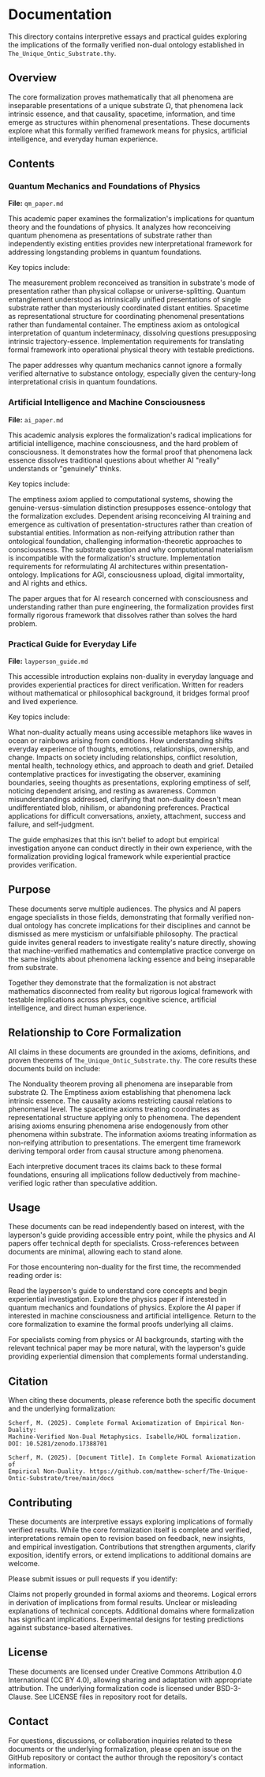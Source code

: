 
# Documentation

This directory contains interpretive essays and practical guides exploring the implications of the formally verified non-dual ontology established in `The_Unique_Ontic_Substrate.thy`.

## Overview

The core formalization proves mathematically that all phenomena are inseparable presentations of a unique substrate Ω, that phenomena lack intrinsic essence, and that causality, spacetime, information, and time emerge as structures within phenomenal presentations. These documents explore what this formally verified framework means for physics, artificial intelligence, and everyday human experience.

## Contents

### Quantum Mechanics and Foundations of Physics

**File:** `qm_paper.md`

This academic paper examines the formalization's implications for quantum theory and the foundations of physics. It analyzes how reconceiving quantum phenomena as presentations of substrate rather than independently existing entities provides new interpretational framework for addressing longstanding problems in quantum foundations.

Key topics include:

The measurement problem reconceived as transition in substrate's mode of presentation rather than physical collapse or universe-splitting. Quantum entanglement understood as intrinsically unified presentations of single substrate rather than mysteriously coordinated distant entities. Spacetime as representational structure for coordinating phenomenal presentations rather than fundamental container. The emptiness axiom as ontological interpretation of quantum indeterminacy, dissolving questions presupposing intrinsic trajectory-essence. Implementation requirements for translating formal framework into operational physical theory with testable predictions.

The paper addresses why quantum mechanics cannot ignore a formally verified alternative to substance ontology, especially given the century-long interpretational crisis in quantum foundations.

### Artificial Intelligence and Machine Consciousness

**File:** `ai_paper.md`

This academic analysis explores the formalization's radical implications for artificial intelligence, machine consciousness, and the hard problem of consciousness. It demonstrates how the formal proof that phenomena lack essence dissolves traditional questions about whether AI "really" understands or "genuinely" thinks.

Key topics include:

The emptiness axiom applied to computational systems, showing the genuine-versus-simulation distinction presupposes essence-ontology that the formalization excludes. Dependent arising reconceiving AI training and emergence as cultivation of presentation-structures rather than creation of substantial entities. Information as non-reifying attribution rather than ontological foundation, challenging information-theoretic approaches to consciousness. The substrate question and why computational materialism is incompatible with the formalization's structure. Implementation requirements for reformulating AI architectures within presentation-ontology. Implications for AGI, consciousness upload, digital immortality, and AI rights and ethics.

The paper argues that for AI research concerned with consciousness and understanding rather than pure engineering, the formalization provides first formally rigorous framework that dissolves rather than solves the hard problem.

### Practical Guide for Everyday Life

**File:** `layperson_guide.md`

This accessible introduction explains non-duality in everyday language and provides experiential practices for direct verification. Written for readers without mathematical or philosophical background, it bridges formal proof and lived experience.

Key topics include:

What non-duality actually means using accessible metaphors like waves in ocean or rainbows arising from conditions. How understanding shifts everyday experience of thoughts, emotions, relationships, ownership, and change. Impacts on society including relationships, conflict resolution, mental health, technology ethics, and approach to death and grief. Detailed contemplative practices for investigating the observer, examining boundaries, seeing thoughts as presentations, exploring emptiness of self, noticing dependent arising, and resting as awareness. Common misunderstandings addressed, clarifying that non-duality doesn't mean undifferentiated blob, nihilism, or abandoning preferences. Practical applications for difficult conversations, anxiety, attachment, success and failure, and self-judgment.

The guide emphasizes that this isn't belief to adopt but empirical investigation anyone can conduct directly in their own experience, with the formalization providing logical framework while experiential practice provides verification.

## Purpose

These documents serve multiple audiences. The physics and AI papers engage specialists in those fields, demonstrating that formally verified non-dual ontology has concrete implications for their disciplines and cannot be dismissed as mere mysticism or unfalsifiable philosophy. The practical guide invites general readers to investigate reality's nature directly, showing that machine-verified mathematics and contemplative practice converge on the same insights about phenomena lacking essence and being inseparable from substrate.

Together they demonstrate that the formalization is not abstract mathematics disconnected from reality but rigorous logical framework with testable implications across physics, cognitive science, artificial intelligence, and direct human experience.

## Relationship to Core Formalization

All claims in these documents are grounded in the axioms, definitions, and proven theorems of `The_Unique_Ontic_Substrate.thy`. The core results these documents build on include:

The Nonduality theorem proving all phenomena are inseparable from substrate Ω. The Emptiness axiom establishing that phenomena lack intrinsic essence. The causality axioms restricting causal relations to phenomenal level. The spacetime axioms treating coordinates as representational structure applying only to phenomena. The dependent arising axioms ensuring phenomena arise endogenously from other phenomena within substrate. The information axioms treating information as non-reifying attribution to presentations. The emergent time framework deriving temporal order from causal structure among phenomena.

Each interpretive document traces its claims back to these formal foundations, ensuring all implications follow deductively from machine-verified logic rather than speculative addition.

## Usage

These documents can be read independently based on interest, with the layperson's guide providing accessible entry point, while the physics and AI papers offer technical depth for specialists. Cross-references between documents are minimal, allowing each to stand alone.

For those encountering non-duality for the first time, the recommended reading order is:

Read the layperson's guide to understand core concepts and begin experiential investigation. Explore the physics paper if interested in quantum mechanics and foundations of physics. Explore the AI paper if interested in machine consciousness and artificial intelligence. Return to the core formalization to examine the formal proofs underlying all claims.

For specialists coming from physics or AI backgrounds, starting with the relevant technical paper may be more natural, with the layperson's guide providing experiential dimension that complements formal understanding.

## Citation

When citing these documents, please reference both the specific document and the underlying formalization:

```
Scherf, M. (2025). Complete Formal Axiomatization of Empirical Non-Duality: 
Machine-Verified Non-Dual Metaphysics. Isabelle/HOL formalization. 
DOI: 10.5281/zenodo.17388701

Scherf, M. (2025). [Document Title]. In Complete Formal Axiomatization of 
Empirical Non-Duality. https://github.com/matthew-scherf/The-Unique-Ontic-Substrate/tree/main/docs
```

## Contributing

These documents are interpretive essays exploring implications of formally verified results. While the core formalization itself is complete and verified, interpretations remain open to revision based on feedback, new insights, and empirical investigation. Contributions that strengthen arguments, clarify exposition, identify errors, or extend implications to additional domains are welcome.

Please submit issues or pull requests if you identify:

Claims not properly grounded in formal axioms and theorems. Logical errors in derivation of implications from formal results. Unclear or misleading explanations of technical concepts. Additional domains where formalization has significant implications. Experimental designs for testing predictions against substance-based alternatives.

## License

These documents are licensed under Creative Commons Attribution 4.0 International (CC BY 4.0), allowing sharing and adaptation with appropriate attribution. The underlying formalization code is licensed under BSD-3-Clause. See LICENSE files in repository root for details.

## Contact

For questions, discussions, or collaboration inquiries related to these documents or the underlying formalization, please open an issue on the GitHub repository or contact the author through the repository's contact information.
